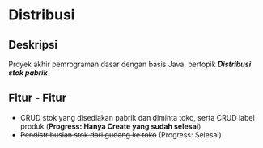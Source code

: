 # Distribusi

## Deskripsi

Proyek akhir pemrograman dasar dengan basis Java, bertopik ***Distribusi stok pabrik***

## Fitur - Fitur
- CRUD stok yang disediakan pabrik dan diminta toko, serta CRUD label produk (**Progress: Hanya Create yang sudah selesai**)
- ~~Pendistribusian stok dari gudang ke toko~~ (Progress: Selesai)


